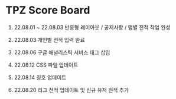 # TPZ Score Board

1. 22.08.01 ~ 22.08.03 반응형 레이아웃 / 공지사항 / 맵별 전적 작업 완성

2. 22.08.03 개인별 전적 입력 완료

3. 22.08.06 구글 애널리스틱 서비스 태그 삽입

4. 22.08.12 CSS 파일 업데이트

5. 22.08.14 칭호 업데이트

6. 22.08.20 리그 전적 업데이트 및 신규 유저 전적 추가
